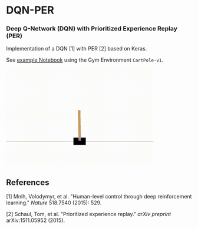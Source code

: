 # DQN-PER
### Deep Q-Network (DQN) with Prioritized Experience Replay (PER)

Implementation of a DQN [1] with PER [2] based on Keras.

See [example Notebook](./CartPole-Example.ipynb) using the Gym Environment `CartPole-v1`.

![CartPole](CartPole.gif)

## References

[1] Mnih, Volodymyr, et al. "Human-level control through deep reinforcement learning." _Nature_ 518.7540 (2015): 529.

[2] Schaul, Tom, et al. "Prioritized experience replay." _arXiv preprint_ arXiv:1511.05952 (2015).
